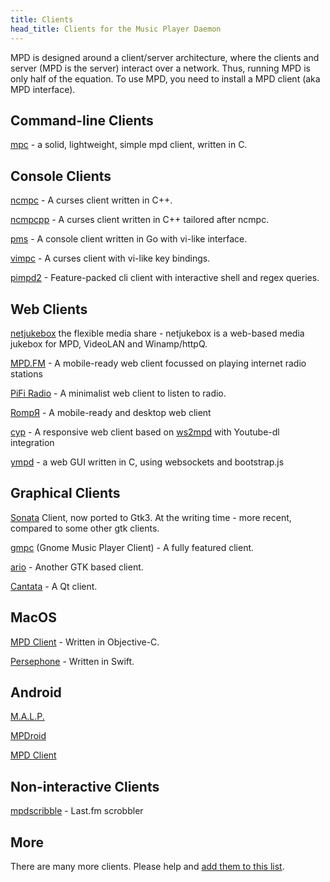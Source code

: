 ```yaml
---
title: Clients
head_title: Clients for the Music Player Daemon
---
```


MPD is designed around a client/server architecture, where the clients
and server (MPD is the server) interact over a network.  Thus, running
MPD is only half of the equation.  To use MPD, you need to install a
MPD client (aka MPD interface).

## Command-line Clients

[mpc](mpc/) - a solid, lightweight, simple mpd client,
written in C.

## Console Clients

[ncmpc](ncmpc/) - A curses client written in C++.

[ncmpcpp](http://rybczak.net/ncmpcpp/) - A curses client
written in C++ tailored after ncmpc.

[pms](https://github.com/ambientsound/pms) - A console client
written in Go with vi-like interface.

[vimpc](https://github.com/boysetsfrog/vimpc) - A curses client with vi-like key bindings.

[pimpd2](https://github.com/trapd00r/pimpd2) - Feature-packed cli client with interactive shell and regex queries.

## Web Clients

[netjukebox](http://www.netjukebox.nl/) the flexible media share - netjukebox is a web-based media jukebox for MPD, VideoLAN and Winamp/httpQ.

[MPD.FM](https://github.com/florianheinemann/MPD.FM) - A mobile-ready web client focussed on playing internet radio stations

[PiFi Radio](https://github.com/rccavalcanti/pifi-radio) - A minimalist web client to listen to radio.

[RompЯ](https://fatg3erman.github.io/RompR/) - A mobile-ready and desktop web client

[cyp](https://github.com/ondras/cyp) - A responsive web client based on [ws2mpd](https://github.com/ondras/ws2mpd/) with Youtube-dl integration

[ympd](https://ympd.org/) - a web GUI written in C, using websockets and bootstrap.js

## Graphical Clients

[Sonata](https://github.com/multani/sonata) Client, now ported to Gtk3.
At the writing time - more recent, compared to some other gtk clients.

[gmpc](http://gmpclient.org/) (Gnome Music Player Client) - A fully
featured client.

[ario](http://ario-player.sourceforge.net/) - Another GTK based client.

[Cantata](https://github.com/cdrummond/cantata) - A Qt client.

## MacOS

[MPD Client](https://github.com/Old-Geek/MPD-Client) - Written in Objective-C.

[Persephone](https://github.com/danbee/persephone) - Written in Swift.

## Android

[M.A.L.P.](https://gitlab.com/gateship-one/malp)

[MPDroid](https://github.com/abarisain/dmix)

[MPD Client](https://github.com/Old-Geek/MPDClient)

## Non-interactive Clients

[mpdscribble](mpdscribble/) - Last.fm scrobbler

## More

There are many more clients.  Please help and
[add them to this list](https://github.com/MusicPlayerDaemon/website).
